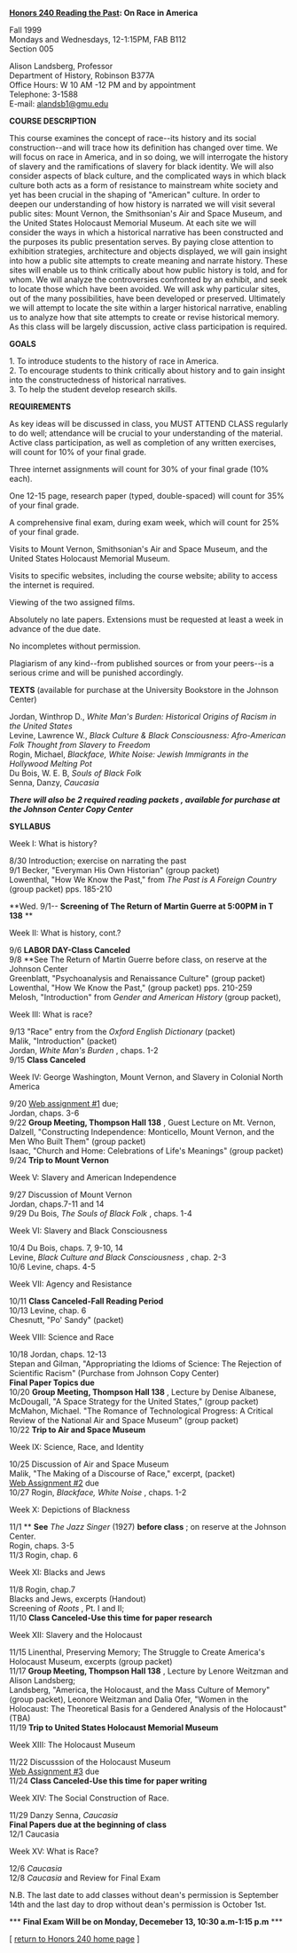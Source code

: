 **[Honors 240 Reading the Past](../index.html): On Race in America**

Fall 1999  
Mondays and Wednesdays, 12-1:15PM, FAB B112  
Section 005

Alison Landsberg, Professor  
Department of History, Robinson B377A  
Office Hours: W 10 AM -12 PM and by appointment  
Telephone: 3-1588  
E-mail: alandsb1@gmu.edu  


**COURSE DESCRIPTION**

This course examines the concept of race--its history and its social
construction--and will trace how its definition has changed over time. We will
focus on race in America, and in so doing, we will interrogate the history of
slavery and the ramifications of slavery for black identity. We will also
consider aspects of black culture, and the complicated ways in which black
culture both acts as a form of resistance to mainstream white society and yet
has been crucial in the shaping of "American" culture. In order to deepen our
understanding of how history is narrated we will visit several public sites:
Mount Vernon, the Smithsonian's Air and Space Museum, and the United States
Holocaust Memorial Museum. At each site we will consider the ways in which a
historical narrative has been constructed and the purposes its public
presentation serves. By paying close attention to exhibition strategies,
architecture and objects displayed, we will gain insight into how a public
site attempts to create meaning and narrate history. These sites will enable
us to think critically about how public history is told, and for whom. We will
analyze the controversies confronted by an exhibit, and seek to locate those
which have been avoided. We will ask why particular sites, out of the many
possibilities, have been developed or preserved. Ultimately we will attempt to
locate the site within a larger historical narrative, enabling us to analyze
how that site attempts to create or revise historical memory. As this class
will be largely discussion, active class participation is required.

**GOALS**

1\. To introduce students to the history of race in America.  
2\. To encourage students to think critically about history and to gain
insight into the constructedness of historical narratives.  
3\. To help the student develop research skills.  


**REQUIREMENTS**

As key ideas will be discussed in class, you MUST ATTEND CLASS regularly to do
well; attendance will be crucial to your understanding of the material. Active
class participation, as well as completion of any written exercises, will
count for 10% of your final grade.

Three internet assignments will count for 30% of your final grade (10% each).

One 12-15 page, research paper (typed, double-spaced) will count for 35% of
your final grade.

A comprehensive final exam, during exam week, which will count for 25% of your
final grade.

Visits to Mount Vernon, Smithsonian's Air and Space Museum, and the United
States Holocaust Memorial Museum.

Visits to specific websites, including the course website; ability to access
the internet is required.

Viewing of the two assigned films.

Absolutely no late papers. Extensions must be requested at least a week in
advance of the due date.

No incompletes without permission.

Plagiarism of any kind--from published sources or from your peers--is a
serious crime and will be punished accordingly.

**TEXTS** (available for purchase at the University Bookstore in the Johnson
Center)

Jordan, Winthrop D., _White Man's Burden: Historical Origins of Racism in the
United States_  
Levine, Lawrence W., _Black Culture & Black Consciousness: Afro-American Folk
Thought from Slavery to Freedom_  
Rogin, Michael, _Blackface, White Noise: Jewish Immigrants in the Hollywood
Melting Pot_  
Du Bois, W. E. B, _Souls of Black Folk_  
Senna, Danzy, _Caucasia_

***There will also be **2 required reading packets** , available for purchase
at the Johnson Center Copy Center***  


**SYLLABUS**

Week I: What is history?

8/30 Introduction; exercise on narrating the past  
9/1 Becker, "Everyman His Own Historian" (group packet)  
Lowenthal, "How We Know the Past," from _The Past is A Foreign Country_ (group
packet) pps. 185-210

**Wed. 9/1-- **Screening of The Return of Martin Guerre at 5:00PM in T 138**
**

Week II: What is history, cont.?

9/6 **LABOR DAY-Class Canceled**  
9/8 **See The Return of Martin Guerre before class, on reserve at the Johnson
Center  
Greenblatt, "Psychoanalysis and Renaissance Culture" (group packet)  
Lowenthal, "How We Know the Past," (group packet) pps. 210-259  
Melosh, "Introduction" from _Gender and American History_ (group packet),

Week III: What is race?

9/13 "Race" entry from the _Oxford English Dictionary_ (packet)  
Malik, "Introduction" (packet)  
Jordan, _White Man's Burden_ , chaps. 1-2  
9/15 **Class Canceled**

Week IV: George Washington, Mount Vernon, and Slavery in Colonial North
America

9/20 [Web assignment #1](../../section005/assignment1.html) due;  
Jordan, chaps. 3-6  
9/22 **Group Meeting, Thompson Hall 138** , Guest Lecture on Mt. Vernon,  
Dalzell, "Constructing Independence: Monticello, Mount Vernon, and the Men Who
Built Them" (group packet)  
Isaac, "Church and Home: Celebrations of Life's Meanings" (group packet)  
9/24 **Trip to Mount Vernon**

Week V: Slavery and American Independence

9/27 Discussion of Mount Vernon  
Jordan, chaps.7-11 and 14  
9/29 Du Bois, _The Souls of Black Folk_ , chaps. 1-4

Week VI: Slavery and Black Consciousness

10/4 Du Bois, chaps. 7, 9-10, 14  
Levine, _Black Culture and Black Consciousness_ , chap. 2-3  
10/6 Levine, chaps. 4-5

Week VII: Agency and Resistance

10/11 **Class Canceled-Fall Reading Period**  
10/13 Levine, chap. 6  
Chesnutt, "Po' Sandy" (packet)

Week VIII: Science and Race

10/18 Jordan, chaps. 12-13  
Stepan and Gilman, "Appropriating the Idioms of Science: The Rejection of
Scientific Racism" (Purchase from Johnson Copy Center)  
**Final Paper Topics due**  
10/20 **Group Meeting, Thompson Hall 138** , Lecture by Denise Albanese,  
McDougall, "A Space Strategy for the United States," (group packet)  
McMahon, Michael. "The Romance of Technological Progress: A Critical  
Review of the National Air and Space Museum" (group packet)  
10/22 **Trip to Air and Space Museum**

Week IX: Science, Race, and Identity

10/25 Discussion of Air and Space Museum  
Malik, "The Making of a Discourse of Race," excerpt, (packet)  
[Web Assignment #2](../../section005/assignment2.html) due  
10/27 Rogin, _Blackface, White Noise_ , chaps. 1-2

Week X: Depictions of Blackness

11/1 ** **See** _The Jazz Singer_ (1927) **before class** ; on reserve at the
Johnson Center.  
Rogin, chaps. 3-5  
11/3 Rogin, chap. 6

Week XI: Blacks and Jews

11/8 Rogin, chap.7  
Blacks and Jews, excerpts (Handout)  
Screening of _Roots_ , Pt. I and II;  
11/10 **Class Canceled-Use this time for paper research**

Week XII: Slavery and the Holocaust

11/15 Linenthal, Preserving Memory; The Struggle to Create America's Holocaust
Museum, excerpts (group packet)  
11/17 **Group Meeting, Thompson Hall 138** , Lecture by Lenore Weitzman and
Alison Landsberg;  
Landsberg, "America, the Holocaust, and the Mass Culture of Memory" (group
packet), Leonore Weitzman and Dalia Ofer, "Women in the Holocaust: The
Theoretical Basis for a Gendered Analysis of the Holocaust" (TBA)  
11/19 **Trip to United States Holocaust Memorial Museum**

Week XIII: The Holocaust Museum

11/22 Discusssion of the Holocaust Museum  
[Web Assignment #3](../../section005/assignment3.html) due  
11/24 **Class Canceled-Use this time for paper writing**

Week XIV: The Social Construction of Race.

11/29 Danzy Senna, _Caucasia_  
**Final Papers due at the beginning of class**  
12/1 Caucasia

Week XV: What is Race?

12/6 _Caucasia_  
12/8 _Caucasia_ and Review for Final Exam  


N.B. The last date to add classes without dean's permission is September 14th
and the last day to drop without dean's permission is October 1st.

*** **Final Exam Will be on Monday, Decemeber 13, 10:30 a.m-1:15 p.m** ***

[ [return to Honors 240 home page](../index.html) ]  
    



